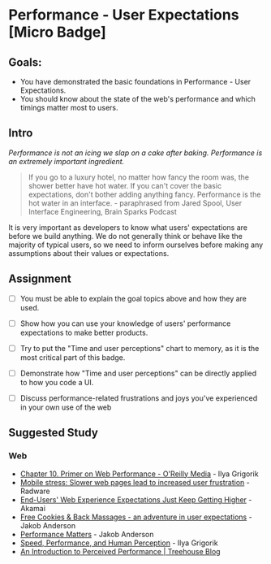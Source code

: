 Performance - User Expectations [Micro Badge]
=============================================


Goals:
------

- You have demonstrated the basic foundations in Performance - User Expectations.
- You should know about the state of the web's performance and which timings matter most to users.


Intro
-----

*Performance is not an icing we slap on a cake after baking. Performance is an extremely important ingredient.*
> If you go to a luxury hotel, no matter how fancy the room was, the shower better have hot water.
> If you can't cover the basic expectations, don't bother adding anything fancy.
> Performance is the hot water in an interface. - paraphrased from Jared Spool, User Interface Engineering, Brain Sparks Podcast

It is very important as developers to know what users' expectations are before we build anything.
We do not generally think or behave like the majority of typical users, so we need to inform ourselves before making
any assumptions about their values or expectations.


Assignment
--------------------

- [ ] You must be able to explain the goal topics above and how they are used.
- [ ] Show how you can use your knowledge of users' performance expectations to make better products.
- [ ] Try to put the "Time and user perceptions" chart to memory, as it is the most critical part of this badge.
- [ ] Demonstrate how "Time and user perceptions" can be directly applied to how you code a UI.
- [ ] Discuss performance-related frustrations and joys you've experienced in your own use of the web


Suggested Study
---------------

### Web

- [Chapter 10. Primer on Web Performance - O&#39;Reilly Media](http://chimera.labs.oreilly.com/books/1230000000545/ch10.html) - Ilya Grigorik
- [Mobile stress: Slower web pages lead to increased user frustration](http://www.webperformancetoday.com/2013/12/11/slower-web-pages-user-frustration/) - Radware
- [End-Users&#39; Web Experience Expectations Just Keep Getting Higher](https://blogs.akamai.com/2012/11/end-users-web-experience-expectations-just-keep-getting-higher.html) - Akamai
- [Free Cookies & Back Massages - an adventure in user expectations](http://slides.com/jakobanderson/free-cookies-and-back-massages) - Jakob Anderson
- [Performance Matters](http://slides.com/jakobanderson/performance-matters) - Jakob Anderson
- [Speed, Performance, and Human Perception](https://medium.com/@jakob_anderson/speed-performance-and-human-perception-70ae83ea144e) - Ilya Grigorik
- [An Introduction to Perceived Performance | Treehouse Blog](http://blog.teamtreehouse.com/perceived-performance)
